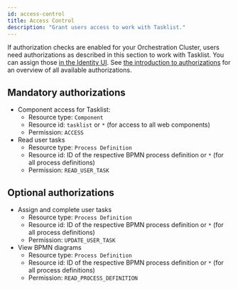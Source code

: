```yaml
---
id: access-control
title: Access Control
description: "Grant users access to work with Tasklist."
---
```


If authorization checks are enabled for your Orchestration Cluster, users need authorizations as described in this section to work with Tasklist. You can assign those [in the Identity UI](components/identity/authorization.md#create-an-authorization). See [the introduction to authorizations](components/concepts/access-control/authorizations.md#available-resources) for an overview of all available authorizations.

## Mandatory authorizations

- Component access for Tasklist:
  - Resource type: `Component`
  - Resource id: `tasklist` or `*` (for access to all web components)
  - Permission: `ACCESS`
- Read user tasks
  - Resource type: `Process Definition`
  - Resource id: ID of the respective BPMN process definition or `*` (for all process definitions)
  - Permission: `READ_USER_TASK`

## Optional authorizations

- Assign and complete user tasks
  - Resource type: `Process Definition`
  - Resource id: ID of the respective BPMN process definition or `*` (for all process definitions)
  - Permission: `UPDATE_USER_TASK`
- View BPMN diagrams
  - Resource type: `Process Definition`
  - Resource id: ID of the respective BPMN process definition or `*` (for all process definitions)
  - Permission: `READ_PROCESS_DEFINITION`
